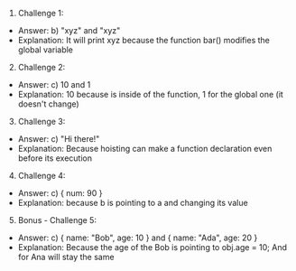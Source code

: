 1. Challenge 1:
  - Answer: b) "xyz" and "xyz"
  - Explanation: It will print xyz because the function bar() modifies the global variable


2. Challenge 2:
  - Answer: c) 10 and 1
  - Explanation: 10 because is inside of the function, 1 for the global one (it doesn't change)


3. Challenge 3:
  - Answer: c) "Hi there!"
  - Explanation: Because hoisting can make a function declaration even before its execution


4. Challenge 4:
  - Answer: c) { num: 90 }
  - Explanation: because b is pointing to a and changing its value


5. Bonus - Challenge 5:
  - Answer: c) { name: "Bob", age: 10 } and { name: "Ada", age: 20 }
  - Explanation: Because the age of the Bob is pointing to obj.age = 10; And for Ana will stay the same
